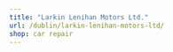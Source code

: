 ```yaml
---
title: "Larkin Lenihan Motors Ltd."
url: /dublin/larkin-lenihan-motors-ltd/
shop: car repair
---
```

